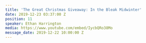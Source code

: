```yaml
---
title: 'The Great Christmas Giveaway: In the Bleak Midwinter'
date: 2019-12-23 03:37:00 Z
position: 11
speaker: Ethan Harrington
media: https://www.youtube.com/embed/IycbQRo38Mo
message_date: 2019-12-22 10:00:00 Z
---
```


